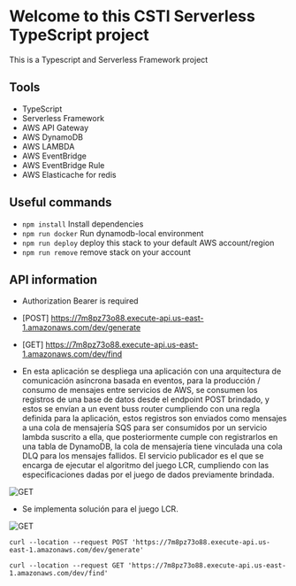 # Welcome to this CSTI Serverless TypeScript project

This is a Typescript and Serverless Framework project

## Tools

- TypeScript
- Serverless Framework
- AWS API Gateway
- AWS DynamoDB
- AWS LAMBDA
- AWS EventBridge
- AWS EventBridge Rule
- AWS Elasticache for redis


## Useful commands

- `npm install` Install dependencies
- `npm run docker` Run dynamodb-local environment
- `npm run deploy` deploy this stack to your default AWS account/region
- `npm run remove` remove stack on your account

## API information
- Authorization Bearer is required
- [POST] https://7m8pz73o88.execute-api.us-east-1.amazonaws.com/dev/generate
- [GET] https://7m8pz73o88.execute-api.us-east-1.amazonaws.com/dev/find

- En esta aplicación se despliega una aplicación con una arquitectura de comunicación asíncrona basada en eventos,
para la producción / consumo de mensajes entre servicios de AWS, se consumen los registros de una base de datos desde el endpoint POST brindado, y estos se envían a un event buss router cumpliendo con una regla definida para la aplicación, estos registros son enviados como mensajes a una cola de mensajería SQS para ser consumidos por un servicio lambda suscrito a ella, que posteriormente cumple con registrarlos en una tabla de DynamoDB, la cola de mensajería tiene vinculada una cola DLQ para los mensajes fallidos.
El servicio publicador es el que se encarga de ejecutar el algoritmo del juego LCR, cumpliendo con las especificaciones dadas por el juego de dados previamente brindada.

![GET](https://res.cloudinary.com/dcwq9jz8t/image/upload/v1683421611/dev/csti-app_hogrsc.jpg)


- Se implementa solución para el juego LCR.

![GET](https://res.cloudinary.com/dcwq9jz8t/image/upload/v1683420738/dev/juego-dados_g9t8ns.png)

```
curl --location --request POST 'https://7m8pz73o88.execute-api.us-east-1.amazonaws.com/dev/generate'

```
```
curl --location --request GET 'https://7m8pz73o88.execute-api.us-east-1.amazonaws.com/dev/find'
```


